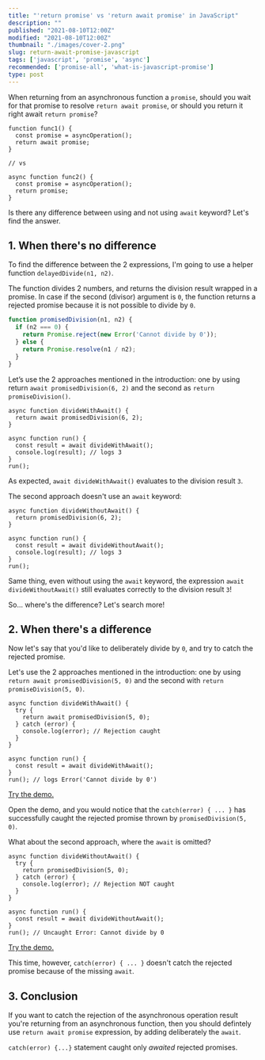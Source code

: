 ```yaml
---
title: "'return promise' vs 'return await promise' in JavaScript"
description: ""
published: "2021-08-10T12:00Z"
modified: "2021-08-10T12:00Z"
thumbnail: "./images/cover-2.png"
slug: return-await-promise-javascript
tags: ['javascript', 'promise', 'async']
recommended: ['promise-all', 'what-is-javascript-promise']
type: post
---
```


When returning from an asynchronous function a `promise`, should you wait for that promise to resolve `return await promise`, or should you return it right 
await `return promise`?  

```javascript{3,10}
function func1() {
  const promise = asyncOperation();
  return await promise;
}

// vs

async function func2() {
  const promise = asyncOperation();
  return promise;
}
```

Is there any difference between using and not using `await` keyword? Let's find the answer.  

## 1. When there's no difference

To find the difference between the 2 expressions, I'm going to use a helper function `delayedDivide(n1, n2)`.  

The function divides 2 numbers, and returns the division result wrapped in a promise. In case if the second (divisor) argument is `0`, the function returns a rejected promise
because it is not possible to divide by `0`.  

```javascript
function promisedDivision(n1, n2) {
  if (n2 === 0) {
    return Promise.reject(new Error('Cannot divide by 0'));
  } else {
    return Promise.resolve(n1 / n2);
  }
}
```

Let’s use the 2 approaches mentioned in the introduction: one by using return `await promisedDivision(6, 2)` and the second as `return promiseDivision()`.

```javascript{2,7}
async function divideWithAwait() {
  return await promisedDivision(6, 2);
}

async function run() {
  const result = await divideWithAwait();
  console.log(result); // logs 3
}
run();
```

As expected, `await divideWithAwait()` evaluates to the division result `3`.  

The second approach doesn't use an `await` keyword:

```javascript{2,7}
async function divideWithoutAwait() {
  return promisedDivision(6, 2);
}

async function run() {
  const result = await divideWithoutAwait();
  console.log(result); // logs 3
}
run();
```

Same thing, even without using the `await` keyword, the expression `await divideWithoutAwait()` still evaluates correctly to the division result `3`!  

So... where's the difference? Let's search more!

## 2. When there's a difference

Now let's say that you'd like to deliberately divide by `0`, and try to catch the rejected promise. 

Let's use the 2 approaches mentioned in the introduction: one by using `return await promisedDivision(5, 0)` and the second with `return promiseDivision(5, 0)`.  

```javascript{3}
async function divideWithAwait() {
  try {
    return await promisedDivision(5, 0);
  } catch (error) {
    console.log(error); // Rejection caught
  }
}

async function run() {
  const result = await divideWithAwait();
}
run(); // logs Error('Cannot divide by 0')
```

[Try the demo.](https://codesandbox.io/s/with-await-ihxg5?file=/src/index.js)

Open the demo, and you would notice that the `catch(error) { ... }` has successfully caught the rejected promise thrown by `promisedDivision(5, 0)`.  

What about the second approach, where the `await` is omitted?

```javascript{3}
async function divideWithoutAwait() {
  try {
    return promisedDivision(5, 0);
  } catch (error) {
    console.log(error); // Rejection NOT caught
  }
}

async function run() {
  const result = await divideWithoutAwait();
}
run(); // Uncaught Error: Cannot divide by 0
```

[Try the demo.](https://codesandbox.io/s/without-await-477nr?file=/src/index.js)

This time, however, `catch(error) { ... }` doesn't catch the rejected promise because of the missing `await`.  

## 3. Conclusion

If you want to catch the rejection of the asynchronous operation result you're returning from an asynchronous function,
then you should defintely use `return await promise` expression, by adding deliberately the `await`.  

`catch(error) {...}` statement caught only *awaited* rejected promises.  